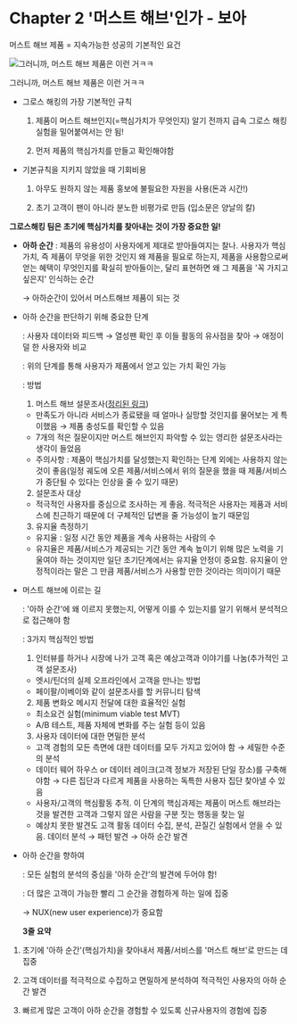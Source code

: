 # Chapter 2 '머스트 해브'인가 - 보아

머스트 해브 제품 = 지속가능한 성공의 기본적인 요건

![그러니까, 머스트 해브 제품은 이런 거ㅋㅋ](Chapter%202%20'%E1%84%86%E1%85%A5%E1%84%89%E1%85%B3%E1%84%90%E1%85%B3%20%E1%84%92%E1%85%A2%E1%84%87%E1%85%B3'%E1%84%8B%E1%85%B5%E1%86%AB%E1%84%80%E1%85%A1%20-%20%E1%84%87%E1%85%A9%E1%84%8B%E1%85%A1%202eef7c55548448c3b5f336ebeb3a0fcd/Untitled.png)

그러니까, 머스트 해브 제품은 이런 거ㅋㅋ

- 그로스 해킹의 가장 기본적인 규칙
    
    1) 제품이 머스트 해브인지(=핵심가치가 무엇인지) 알기 전까지 급속 그로스 해킹 실험을 밀어붙여서는 안 됨!
    
    2) 먼저 제품의 핵심가치를 만들고 확인해야함
    
- 기본규칙을 지키지 않았을 때 기회비용
    
    1) 아무도 원하지 않는 제품 홍보에 불필요한 자원을 사용(돈과 시간!)
    
    2) 초기 고객이 팬이 아니라 분노한 비평가로 만듬 (입소문은 양날의 칼)
    

**그로스해킹 팀은 초기에 핵심가치를 찾아내는 것이 가장 중요한 일!**

- **아하 순간** : 제품의 유용성이 사용자에게 제대로 받아들여지는 찰나. 사용자가 핵심가치, 즉 제품이 무엇을 위한 것인지 왜 제품을 필요로 하는지, 제품을 사용함으로써 얻는 혜택이 무엇인지를 확실히 받아들이는, 달리 표현하면 왜 그 제품을 '꼭 가지고 싶은지' 인식하는 순간
    
    → 아하순간이 있어서 머스트해브 제품이 되는 것
    
- 아하 순간을 판단하기 위해 중요한 단계
    
    : 사용자 데이터와 피드백 → 열성팬 확인 후 이들 활동의 유사점을 찾아 → 애정이 덜 한 사용자와 비교
    
    : 위의 단계를 통해 사용자가 제품에서 얻고 있는 가치 확인 가능
    
    : 방법
    
    1) 머스트 해브 설문조사([정리된 링크](https://medium.com/@liketaehoon/%EA%B7%B8%EB%A1%9C%EC%8A%A4-%ED%95%B4%ED%82%B9-%EB%A8%B8%EC%8A%A4%ED%8A%B8-%ED%95%B4%EB%B8%8C-%EC%84%A4%EB%AC%B8%EC%A1%B0%EC%82%AC-4dbe3a58c7b2))
    
    - 만족도가 아니라 서비스가 종료됐을 때 얼마나 실망할 것인지를 물어보는 게 특이했음 → 제품 충성도를 확인할 수 있음
    - 7개의 적은 질문이지만 머스트 해브인지 파악할 수 있는 영리한 설문조사라는 생각이 들었음
    - 주의사항 : 제품이 핵심가치를 달성했는지 확인하는 단계 외에는 사용하지 않는 것이 좋음(일정 궤도에 오른 제품/서비스에서 위의 질문을 했을 때 제품/서비스가 중단될 수 있다는 인상을 줄 수 있기 때문)
    
    2) 설문조사 대상 
    
    - 적극적인 사용자를 중심으로 조사하는 게 좋음. 적극적은 사용자는 제품과 서비스에 친근하기 때문에 더 구체적인 답변을 줄 가능성이 높기 때문임
    
    3) 유지율 측정하기
    
    - 유지율 : 일정 시간 동안 제품을 계속 사용하는 사람의 수
    - 유지율은 제품/서비스가 제공되는 기간 동안 계속 높이기 위해 많은 노력을 기울여야 하는 것이지만 일단 초기단계에서는 유지율 안정이 중요함. 유지율이 안정적이라는 말은 그 만큼 제품/서비스가 사용할 만한 것이라는 의미이기 때문
- 머스트 해브에 이르는 길
    
    : '아하 순간'에 왜 이르지 못했는지, 어떻게 이를 수 있는지를 알기 위해서 분석적으로 접근해야 함
    
    : 3가지 핵심적인 방법
    
    1) 인터뷰를 하거나 시장에 나가 고객 혹은 예상고객과 이야기를 나눔(추가적인 고객 설문조사)
    
    - 엣시/틴더의 실제 오프라인에서 고객을 만나는 방법
    - 페이팔/이베이와 같이 설문조사를 할 커뮤니티 탐색
    
    2) 제품 변화오 메시지 전달에 대한 효율적인 실험
    
    - 최소요건 실험(minimum viable test MVT)
    - A/B 테스트, 제품 자체에 변화를 주는 실험 등이 있음
    
    3) 사용자 데이터에 대한 면밀한 분석
    
    - 고객 경험의 모든 측면에 대한 데이터를 모두 가지고 있어야 함 → 세밀한 수준의 분석
    - 데이터 웨어 하우스 or 데이터 레이크(고객 정보가 저장된 단일 장소)를 구축해야함 → 다른 집단과 다르게 제품을 사용하는 독특한 사용자 집단 찾아낼 수 있음
    - 사용자/고객의 핵심활동 추적. 이 단계의 핵심과제는 제품이 머스트 해브라는 것을 발견한 고객과 그렇지 않은 사람을 구분 짓는 행동을 찾는 일
    - 예상치 못한 발견도 고객 활동 데이터 수집, 분석, 끈질긴 실험에서 얻을 수 있음. 데이터 분석 → 패턴 발견 → 아하 순간 발견
- 아하 순간을 향하여
    
    : 모든 실험의 분석의 중심을 '아하 순간'의 발견에 두어야 함!
    
    : 더 많은 고객이 가능한 빨리 그 순간을 경험하게 하는 일에 집중 
    
    → NUX(new user experience)가 중요함
    

  **3줄 요약**

 1) 초기에 '아하 순간'(핵심가치)을 찾아내서 제품/서비스를 '머스트 해브'로 만드는 데 집중

 2) 고객 데이터를 적극적으로 수집하고 면밀하게 분석하여 적극적인 사용자의 아하 순간 발견

 3) 빠르게 많은 고객이 아하 순간을 경험할 수 있도록 신규사용자의 경험에 집중